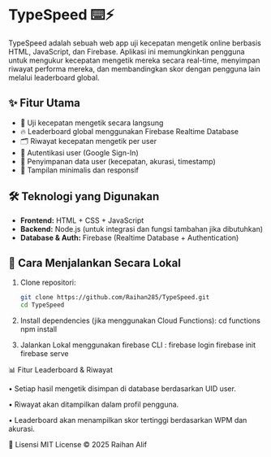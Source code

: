 # TypeSpeed ⌨️⚡

TypeSpeed adalah sebuah web app uji kecepatan mengetik online berbasis HTML, JavaScript, dan Firebase. Aplikasi ini memungkinkan pengguna untuk mengukur kecepatan mengetik mereka secara real-time, menyimpan riwayat performa mereka, dan membandingkan skor dengan pengguna lain melalui leaderboard global.

## ✨ Fitur Utama

- 🧪 Uji kecepatan mengetik secara langsung
- 🔥 Leaderboard global menggunakan Firebase Realtime Database
- 🗂️ Riwayat kecepatan mengetik per user
- 🔐 Autentikasi user (Google Sign-In)
- 💾 Penyimpanan data user (kecepatan, akurasi, timestamp)
- 🌙 Tampilan minimalis dan responsif

## 🛠️ Teknologi yang Digunakan

- **Frontend:** HTML + CSS + JavaScript
- **Backend:** Node.js (untuk integrasi dan fungsi tambahan jika dibutuhkan)
- **Database & Auth:** Firebase (Realtime Database + Authentication)


## 🚀 Cara Menjalankan Secara Lokal

1. Clone repositori:
   ```bash
   git clone https://github.com/Raihan285/TypeSpeed.git
   cd TypeSpeed

2. Install dependencies (jika menggunakan Cloud Functions):
    cd functions
    npm install

3. Jalankan Lokal menggunakan firebase CLI :
    firebase login
    firebase init
    firebase serve

📊 Fitur Leaderboard & Riwayat

• Setiap hasil mengetik disimpan di database berdasarkan UID user.

• Riwayat akan ditampilkan dalam profil pengguna.

• Leaderboard akan menampilkan skor tertinggi berdasarkan WPM dan akurasi.

📄 Lisensi
MIT License © 2025 Raihan Alif